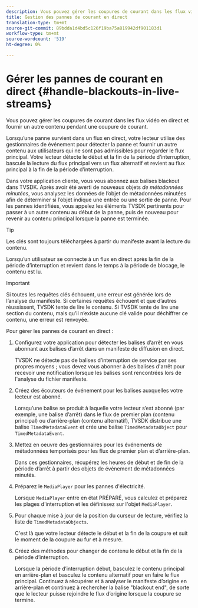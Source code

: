 ```yaml
---
description: Vous pouvez gérer les coupures de courant dans les flux vidéo en direct et fournir un autre contenu pendant une coupure de courant.
title: Gestion des pannes de courant en direct
translation-type: tm+mt
source-git-commit: 89bdda1d4bd5c126f19ba75a819942df901183d1
workflow-type: tm+mt
source-wordcount: '519'
ht-degree: 0%

---
```



# Gérer les pannes de courant en direct {#handle-blackouts-in-live-streams}

Vous pouvez gérer les coupures de courant dans les flux vidéo en direct et fournir un autre contenu pendant une coupure de courant.

Lorsqu’une panne survient dans un flux en direct, votre lecteur utilise des gestionnaires de événement pour détecter la panne et fournir un autre contenu aux utilisateurs qui ne sont pas admissibles pour regarder le flux principal. Votre lecteur détecte le début et la fin de la période d’interruption, bascule la lecture du flux principal vers un flux alternatif et revient au flux principal à la fin de la période d’interruption.

Dans votre application cliente, vous vous abonnez aux balises blackout dans TVSDK. Après avoir été averti de nouveaux objets *de métadonnées minutées*, vous analysez les données de l’objet de métadonnées minutées afin de déterminer si l’objet indique une entrée ou une sortie de panne. Pour les pannes identifiées, vous appelez les éléments TVSDK pertinents pour passer à un autre contenu au début de la panne, puis de nouveau pour revenir au contenu principal lorsque la panne est terminée.

>[!TIP]
>
>Les clés sont toujours téléchargées à partir du manifeste avant la lecture du contenu.

Lorsqu’un utilisateur se connecte à un flux en direct après la fin de la période d’interruption et revient dans le temps à la période de blocage, le contenu est lu.

>[!IMPORTANT]
>
>Si toutes les requêtes clés échouent, une erreur est générée lors de l’analyse du manifeste. Si certaines requêtes échouent et que d’autres réussissent, TVSDK tente de lire le contenu. Si TVSDK tente de lire une section du contenu, mais qu’il n’existe aucune clé valide pour déchiffrer ce contenu, une erreur est renvoyée.

Pour gérer les pannes de courant en direct :

1. Configurez votre application pour détecter les balises d’arrêt en vous abonnant aux balises d’arrêt dans un manifeste de diffusion en direct.

   TVSDK ne détecte pas de balises d’interruption de service par ses propres moyens ; vous devez vous abonner à des balises d&#39;arrêt pour recevoir une notification lorsque les balises sont rencontrées lors de l&#39;analyse du fichier manifeste.
1. Créez des écouteurs de événement pour les balises auxquelles votre lecteur est abonné.

   Lorsqu’une balise se produit à laquelle votre lecteur s’est abonné (par exemple, une balise d’arrêt) dans le flux de premier plan (contenu principal) ou d’arrière-plan (contenu alternatif), TVSDK distribue une balise `TimedMetadataEvent` et crée une balise `TimedMetadataObject` pour `TimedMetadataEvent`.
1. Mettez en oeuvre des gestionnaires pour les événements de métadonnées temporisés pour les flux de premier plan et d’arrière-plan.

   Dans ces gestionnaires, récupérez les heures de début et de fin de la période d’arrêt à partir des objets de événement de métadonnées minutés.
1. Préparez le `MediaPlayer` pour les pannes d&#39;électricité.

   Lorsque `MediaPlayer` entre en état PRÉPARÉ, vous calculez et préparez les plages d&#39;interruption et les définissez sur l&#39;objet `MediaPlayer`.

1. Pour chaque mise à jour de la position du curseur de lecture, vérifiez la liste de `TimedMetadataObjects`.

   C&#39;est là que votre lecteur détecte le début et la fin de la coupure et suit le moment de la coupure au fur et à mesure.

1. Créez des méthodes pour changer de contenu le début et la fin de la période d’interruption.

   Lorsque la période d’interruption début, basculez le contenu principal en arrière-plan et basculez le contenu alternatif pour en faire le flux principal. Continuez à récupérer et à analyser le manifeste d’origine en arrière-plan et continuez à rechercher la balise &quot;blackout end&quot;, de sorte que le lecteur puisse rejoindre le flux d’origine lorsque la coupure se termine.

